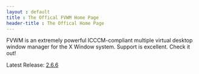 ```yaml
---
layout : default
title : The Offical FVWM Home Page
header-title : The Offical Home Page
---
```


FVWM is an extremely powerful ICCCM-compliant multiple virtual desktop window manager for the X  Window system. Support is excellent. Check it out!

Latest Release: [2.6.6](https://github.com/fvwmorg/fvwm/releases/download/version-2_6_6/fvwm-2.6.6.tar.gz)


